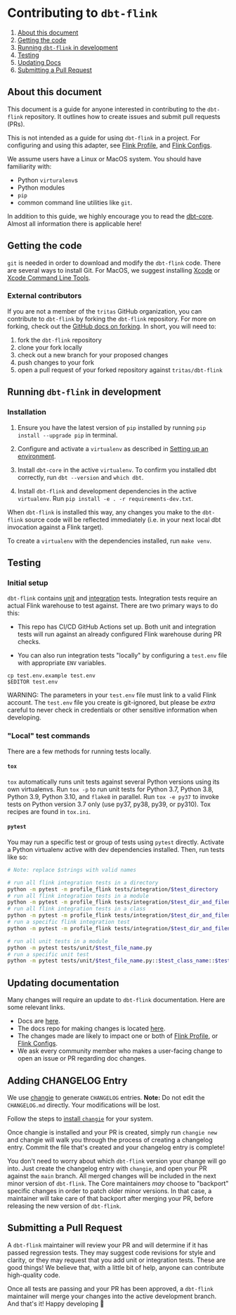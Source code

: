 # Contributing to `dbt-flink`

1. [About this document](#about-this-document)
3. [Getting the code](#getting-the-code)
5. [Running `dbt-flink` in development](#running-dbt-flink-in-development)
6. [Testing](#testing)
7. [Updating Docs](#updating-docs)
7. [Submitting a Pull Request](#submitting-a-pull-request)

## About this document

This document is a guide for anyone interested in contributing to the `dbt-flink`
repository. It outlines how to create issues and submit pull requests (PRs).

This is not intended as a guide for using `dbt-flink` in a project. For configuring and
using this adapter, see [Flink
Profile](https://docs.getdbt.com/reference/warehouse-profiles/flink-profile), and [Flink
Configs](https://docs.getdbt.com/reference/resource-configs/flink-configs).

We assume users have a Linux or MacOS system. You should have familiarity with:

- Python `virturalenv`s
- Python modules
- `pip`
- common command line utilities like `git`.

In addition to this guide, we highly encourage you to read the
[dbt-core](https://github.com/tritas/dbt-core/blob/main/CONTRIBUTING.md). Almost all
information there is applicable here!

## Getting the code

 `git` is needed in order to download and modify the `dbt-flink` code. There are several
 ways to install Git. For MacOS, we suggest installing
 [Xcode](https://developer.apple.com/support/xcode/) or [Xcode Command Line
 Tools](https://mac.install.guide/commandlinetools/index.html).

### External contributors

If you are not a member of the `tritas` GitHub organization, you can contribute to
`dbt-flink` by forking the `dbt-flink` repository. For more on forking, check out the
[GitHub docs on forking](https://help.github.com/en/articles/fork-a-repo). In short, you
will need to:

1. fork the `dbt-flink` repository
2. clone your fork locally
3. check out a new branch for your proposed changes
4. push changes to your fork
5. open a pull request of your forked repository against `tritas/dbt-flink`

## Running `dbt-flink` in development

### Installation

1. Ensure you have the latest version of `pip` installed by running `pip install
   --upgrade pip` in terminal.

2. Configure and activate a `virtualenv` as described in [Setting up an
   environment](https://github.com/tritas/dbt-core/blob/HEAD/CONTRIBUTING.md#setting-up-an-environment).

3. Install `dbt-core` in the active `virtualenv`. To confirm you installed dbt correctly,
   run `dbt --version` and `which dbt`.

4. Install `dbt-flink` and development dependencies in the active `virtualenv`. Run `pip
   install -e . -r requirements-dev.txt`.

When `dbt-flink` is installed this way, any changes you make to the `dbt-flink` source
code will be reflected immediately (i.e. in your next local dbt invocation against a
Flink target).

To create a ``virtualenv`` with the dependencies installed, run ``make venv``.

## Testing

### Initial setup

`dbt-flink` contains [unit](https://github.com/tritas/dbt-flink/tree/main/tests/unit) and
[integration](https://github.com/tritas/dbt-flink/tree/main/tests/integration) tests.
Integration tests require an actual Flink warehouse to test against. There are two
primary ways to do this:

- This repo has CI/CD GitHub Actions set up. Both unit and integration tests will run
  against an already configured Flink warehouse during PR checks.

- You can also run integration tests "locally" by configuring a `test.env` file with
  appropriate `ENV` variables.

```
cp test.env.example test.env
$EDITOR test.env
```

WARNING: The parameters in your `test.env` file must link to a valid Flink account. The
`test.env` file you create is git-ignored, but please be _extra_ careful to never check
in credentials or other sensitive information when developing.


### "Local" test commands

There are a few methods for running tests locally.

#### `tox`

`tox` automatically runs unit tests against several Python versions using its own
virtualenvs. Run `tox -p` to run unit tests for Python 3.7, Python 3.8, Python 3.9,
Python 3.10, and `flake8` in parallel. Run `tox -e py37` to invoke tests on Python
version 3.7 only (use py37, py38, py39, or py310). Tox recipes are found in `tox.ini`.

#### `pytest`

You may run a specific test or group of tests using `pytest` directly. Activate a Python
virtualenv active with dev dependencies installed. Then, run tests like so:

```sh
# Note: replace $strings with valid names

# run all flink integration tests in a directory
python -m pytest -m profile_flink tests/integration/$test_directory
# run all flink integration tests in a module
python -m pytest -m profile_flink tests/integration/$test_dir_and_filename.py
# run all flink integration tests in a class
python -m pytest -m profile_flink tests/integration/$test_dir_and_filename.py::$test_class_name
# run a specific flink integration test
python -m pytest -m profile_flink tests/integration/$test_dir_and_filename.py::$test_class_name::$test__method_name

# run all unit tests in a module
python -m pytest tests/unit/$test_file_name.py
# run a specific unit test
python -m pytest tests/unit/$test_file_name.py::$test_class_name::$test_method_name
```

## Updating documentation

Many changes will require an update to `dbt-flink` documentation. Here are some relevant
links.

- Docs are [here](https://docs.getdbt.com/).
- The docs repo for making changes is located
  [here](https://github.com/tritas/docs.getdbt.com).
- The changes made are likely to impact one or both of [Flink
  Profile](https://docs.getdbt.com/reference/warehouse-profiles/flink-profile), or [Flink
  Configs](https://docs.getdbt.com/reference/resource-configs/flink-configs).
- We ask every community member who makes a user-facing change to open an issue or PR
  regarding doc changes.

## Adding CHANGELOG Entry

We use [changie](https://changie.dev) to generate `CHANGELOG` entries. **Note:** Do not
edit the `CHANGELOG.md` directly. Your modifications will be lost.

Follow the steps to [install `changie`](https://changie.dev/guide/installation/) for your
system.

Once changie is installed and your PR is created, simply run `changie new` and changie
will walk you through the process of creating a changelog entry. Commit the file that's
created and your changelog entry is complete!

You don't need to worry about which `dbt-flink` version your change will go into. Just
create the changelog entry with `changie`, and open your PR against the `main` branch.
All merged changes will be included in the next minor version of `dbt-flink`. The Core
maintainers _may_ choose to "backport" specific changes in order to patch older minor
versions. In that case, a maintainer will take care of that backport after merging your
PR, before releasing the new version of `dbt-flink`.

## Submitting a Pull Request

A `dbt-flink` maintainer will review your PR and will determine if it has passed
regression tests. They may suggest code revisions for style and clarity, or they may
request that you add unit or integration tests. These are good things! We believe that,
with a little bit of help, anyone can contribute high-quality code.

Once all tests are passing and your PR has been approved, a `dbt-flink` maintainer will
merge your changes into the active development branch. And that's it! Happy developing
:tada:
